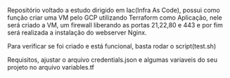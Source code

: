 Repositório voltado a estudo dirigido em Iac(Infra As Code), possui como função criar uma VM pelo GCP utilizando Terraform como Aplicação, nele será criado a VM, um firewall liberando as portas 21,22,80 e 443 e por fim será realizada a instalação do webserver Nginx.

Para verificar se foi criado e está funcional, basta rodar o script(test.sh)

Requisitos, ajustar o arquivo credentials.json e algumas variaveis do seu projeto no arquivo variables.tf